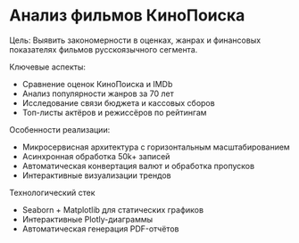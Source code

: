 # Анализ фильмов КиноПоиска

Цель: Выявить закономерности в оценках, жанрах и финансовых показателях фильмов русскоязычного сегмента.

Ключевые аспекты:
- Сравнение оценок КиноПоиска и IMDb
- Анализ популярности жанров за 70 лет
- Исследование связи бюджета и кассовых сборов
- Топ-листы актёров и режиссёров по рейтингам

Особенности реализации:
- Микросервисная архитектура с горизонтальным масштабированием
- Асинхронная обработка 50k+ записей
- Автоматическая конвертация валют и обработка пропусков
- Интерактивные визуализации трендов

Технологический стек
- Seaborn + Matplotlib для статических графиков
- Интерактивные Plotly-диаграммы
- Автоматическая генерация PDF-отчётов
